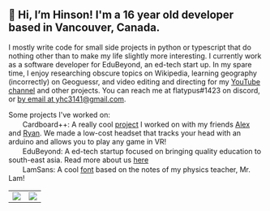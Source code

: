 ## 👋 Hi, I’m Hinson! I'm a 16 year old developer based in Vancouver, Canada. 

I mostly write code for small side projects in python or typescript that do nothing other than to make my life slightly more interesting. I currently work as a software developer for EduBeyond, an ed-tech start up. In my spare time, I enjoy researching obscure topics on Wikipedia, learning geography (incorrectly) on Geoguessr, and video editing and directing for my [YouTube channel](https://youtube.com/flatypus) and other projects. You can reach me at flatypus#1423 on discord, or <a href="mailto:yhc3141@gmail.com">by email at yhc3141@gmail.com</a>.

Some projects I've worked on: <br>
&nbsp;[<img src='https://www.youtube.com/s/desktop/7449ebf7/img/favicon_32x32.png' width='16px'/>](https://www.youtube.com/watch?v=KP3yoWUXz70)&nbsp; Cardboard++: A really cool [project](https://github.com/nuggetbucket54/moneymoneyvr) I worked on with my friends [Alex](https://github.com/alexng353) and [Ryan](https://github.com/nuggetbucket54). We made a low-cost headset that tracks your head with an arduino and allows you to play any game in VR!<br>
&nbsp;[<img src='https://avatars.githubusercontent.com/u/107604072?s=64&v=4' width='16px'/>](https://edubeyond.dev)&nbsp; EduBeyond: A ed-tech startup focused on bringing quality education to south-east asia. Read more about us [here](https://edubeyond.dev)<br>
&nbsp;[<img src='https://camo.githubusercontent.com/d20181791a7d3716b202e8c3549c20cd5d435bb6bbb2556fbcf99f7841f48d5e/68747470733a2f2f63646e2d69636f6e732d706e672e666c617469636f6e2e636f6d2f3531322f353936382f353936383836362e706e67' width='16px'>](https://github.com/flatypus/LamSans)&nbsp; LamSans: A cool [font](https://github.com/flatypus/LamSans) based on the notes of my physics teacher, Mr. Lam!<br>

<table>
  <tr>
    <td align="center" style="padding=0;width=50%;">
      <img align="center" style="padding=0;" src="https://github-readme-stats-ten-blue-80.vercel.app/api?username=flatypus&count_private=true&show_icons=true&theme=tokyonight&hide_border=true" />
    </td>
    <td align="center" style="padding=0;width=50%;">
      <img align="center" style="padding=0;" src="https://github-readme-stats.vercel.app/api/top-langs/?username=flatypus&count_private=true&show_icons=true&theme=tokyonight&hide_border=true&layout=compact&hide=javascript&langs_count=6" />
    </td>
  </tr>
</table>

